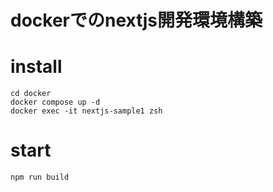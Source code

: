 # dockerでのnextjs開発環境構築

# install
```
cd docker
docker compose up -d
docker exec -it nextjs-sample1 zsh
```
# start
```npm run build```
